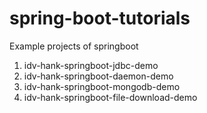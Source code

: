 # spring-boot-tutorials
Example projects of springboot

1. idv-hank-springboot-jdbc-demo
2. idv-hank-springboot-daemon-demo
3. idv-hank-springboot-mongodb-demo
4. idv-hank-springboot-file-download-demo
